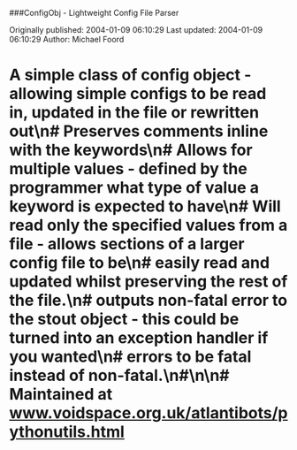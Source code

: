 ###ConfigObj - Lightweight Config File Parser

Originally published: 2004-01-09 06:10:29
Last updated: 2004-01-09 06:10:29
Author: Michael Foord

# A simple class of config object - allowing simple configs to be read in, updated in the file or rewritten out\n# Preserves comments inline with the keywords\n# Allows for multiple values - defined by the programmer what type of value a keyword is expected to have\n# Will read only the specified values from a file - allows sections of a larger config file to be\n# easily read and updated whilst preserving the rest of the file.\n# outputs non-fatal error to the stout object - this could be turned into an exception handler if you wanted\n# errors to be fatal instead of non-fatal.\n#\n\n# Maintained at www.voidspace.org.uk/atlantibots/pythonutils.html